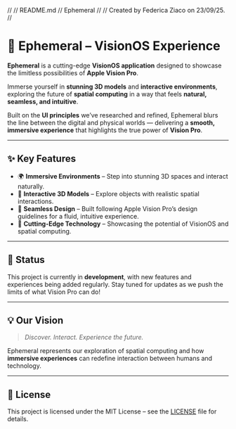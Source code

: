 //
//  README.md
//  Ephemeral
//
//  Created by Federica Ziaco on 23/09/25.
//

# 🌌 Ephemeral – VisionOS Experience

**Ephemeral** is a cutting-edge **VisionOS application** designed to showcase the limitless possibilities of **Apple Vision Pro**.

Immerse yourself in **stunning 3D models** and **interactive environments**, exploring the future of **spatial computing** in a way that feels **natural, seamless, and intuitive**.

Built on the **UI principles** we’ve researched and refined, Ephemeral blurs the line between the digital and physical worlds — delivering a **smooth, immersive experience** that highlights the true power of **Vision Pro**.

---

## ✨ Key Features
- 🌍 **Immersive Environments** – Step into stunning 3D spaces and interact naturally.
- 🧩 **Interactive 3D Models** – Explore objects with realistic spatial interactions.
- 🎨 **Seamless Design** – Built following Apple Vision Pro’s design guidelines for a fluid, intuitive experience.
- 🚀 **Cutting-Edge Technology** – Showcasing the potential of VisionOS and spatial computing.

---

## 🚧 Status
This project is currently in **development**, with new features and experiences being added regularly.
Stay tuned for updates as we push the limits of what Vision Pro can do!

---

## 💡 Our Vision
> *Discover. Interact. Experience the future.*

Ephemeral represents our exploration of spatial computing and how **immersive experiences** can redefine interaction between humans and technology.

---

## 📜 License
This project is licensed under the MIT License – see the [LICENSE](LICENSE) file for details.
